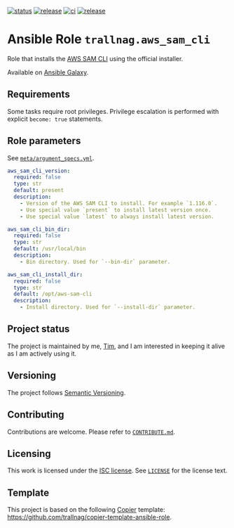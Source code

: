 [![status](https://img.shields.io/badge/status-active-brightgreen)](#project-status)
[![release](https://img.shields.io/github/v/release/trallnag/ansible-role-aws-sam-cli)](https://github.com/trallnag/ansible-role-aws-sam-cli/releases)
[![ci](https://img.shields.io/github/actions/workflow/status/trallnag/ansible-role-aws-sam-cli/ci.yaml?label=ci)](https://github.com/trallnag/ansible-role-aws-sam-cli/actions/workflows/ci.yaml)
[![release](https://img.shields.io/github/actions/workflow/status/trallnag/ansible-role-aws-sam-cli/release.yaml?label=release)](https://github.com/trallnag/ansible-role-aws-sam-cli/actions/workflows/release.yaml)

# Ansible Role `trallnag.aws_sam_cli`

Role that installs the [AWS SAM CLI](https://github.com/aws/aws-sam-cli) using
the official installer.

Available on
[Ansible Galaxy](https://galaxy.ansible.com/ui/standalone/roles/trallnag/aws_sam_cli).

## Requirements

Some tasks require root privileges. Privilege escalation is performed with
explicit `become: true` statements.

## Role parameters

See [`meta/argument_specs.yml`](./meta/argument_specs.yml).

```yaml
aws_sam_cli_version:
  required: false
  type: str
  default: present
  description:
    - Version of the AWS SAM CLI to install. For example `1.116.0`.
    - Use special value `present` to install latest version once.
    - Use special value `latest` to always install latest version.

aws_sam_cli_bin_dir:
  required: false
  type: str
  default: /usr/local/bin
  description:
    - Bin directory. Used for `--bin-dir` parameter.

aws_sam_cli_install_dir:
  required: false
  type: str
  default: /opt/aws-sam-cli
  description:
    - Install directory. Used for `--install-dir` parameter.
```

## Project status

The project is maintained by me, [Tim](https://github.com/trallnag), and I am
interested in keeping it alive as I am actively using it.

## Versioning

The project follows [Semantic Versioning](https://semver.org/).

## Contributing

Contributions are welcome. Please refer to [`CONTRIBUTE.md`](./CONTRIBUTE.md).

## Licensing

This work is licensed under the
[ISC license](https://en.wikipedia.org/wiki/ISC_license). See
[`LICENSE`](./LICENSE) for the license text.

## Template

This project is based on the following
[Copier](https://copier.readthedocs.io/en/stable/) template:
<https://github.com/trallnag/copier-template-ansible-role>.
